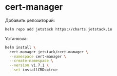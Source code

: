 # cert-manager

Добавить репозиторий:
``` bash
helm repo add jetstack https://charts.jetstack.io
```

Установка:
``` bash
helm install \
  cert-manager jetstack/cert-manager \
  --namespace cert-manager \
  --create-namespace \
  --version v1.7.1 \
  --set installCRDs=true
```
